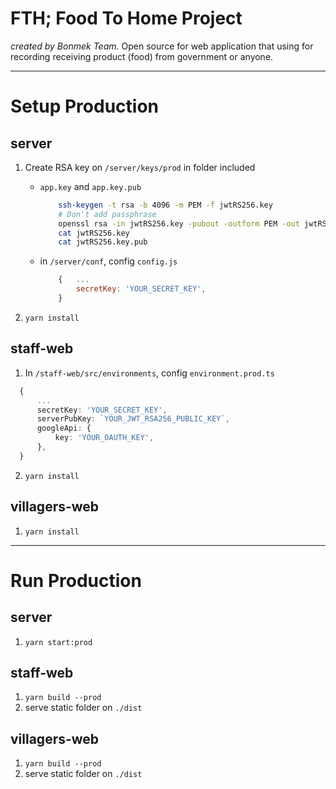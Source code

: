 # FTH; Food To Home Project
*created by Bonmek Team.*
Open source for web application that using for recording receiving product (food) from government or anyone.

-----------

# Setup Production
## server
1. Create RSA key on `/server/keys/prod` in folder included
    - `app.key` and `app.key.pub`

         ```sh
             ssh-keygen -t rsa -b 4096 -m PEM -f jwtRS256.key
             # Don't add passphrase
             openssl rsa -in jwtRS256.key -pubout -outform PEM -out jwtRS256.key.pub
             cat jwtRS256.key
             cat jwtRS256.key.pub
         ```
    - in `/server/conf`, config `config.js`
         ```js
             {   ...
                 secretKey: 'YOUR_SECRET_KEY',
             }
         ```
2. `yarn install`
## staff-web
1. In `/staff-web/src/environments`, config `environment.prod.ts` 
  ```ts
    {
        ...
        secretKey: 'YOUR_SECRET_KEY',
        serverPubKey: `YOUR_JWT_RSA256_PUBLIC_KEY`,
        googleApi: {
            key: 'YOUR_OAUTH_KEY',
        },
    }
  ```
2. `yarn install`

## villagers-web
1. `yarn install`

---------
# Run Production
## server
1. `yarn start:prod`
   
## staff-web
1. `yarn build --prod`
2. serve static folder on `./dist`

## villagers-web
1. `yarn build --prod`
2. serve static folder on `./dist`
